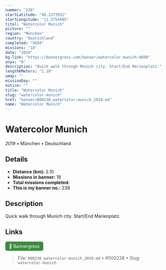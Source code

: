 ```yaml
---
nummer: "238"
startLatitude: "48.1373932"
startLongitude: "11.5754485"
titel: "Watercolor Munich"
picture: ""
region: "München"
country: "Deutschland"
completed: "5694"
missions: "18"
date: "2019"
bg-link: "https://bannergress.com/banner/watercolor-munich-9d80"
onyx: "0"
description: "Quick walk through Munich city. Start/End Marienplatz."
lengthKMeters: "2,10"
umap: ""
missionDay: ""
notice: ""
title: "Watercolor Munich"
slug: "watercolor-munich"
href: "banner/000238_watercolor-munich_2019.md"
name: "Watercolor Munich"
---
```

# Watercolor Munich

*2019* • München • Deutschland





## Details
- **Distance (km):** 2.10
- **Missions in banner:** 18
- **Total missions completed:** 
- **This is my banner no.:** 238



## Description
Quick walk through Munich city. Start/End Marienplatz.



## Links
<a href="https://bannergress.com/banner/watercolor-munich-9d80" target="_blank" style="display:inline-block;margin-right:8px;padding:6px 12px;background:#3c8b3c;color:#fff;text-decoration:none;border-radius:6px;">🔗 Bannergress</a>



> File: `000238_watercolor-munich_2019.md` • #000238 • Slug: `watercolor-munich`

